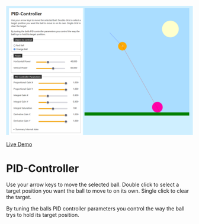 ![Screenshot of the app](preview.png)

[Live Demo](https://static.laszlokorte.de/pid/)

# PID-Controller

Use your arrow keys to move the selected ball. Double click to select a target position you want the ball to move to on its own. Single click to clear the target.

By tuning the balls PID controller parameters you control the way the ball trys to hold its target position.